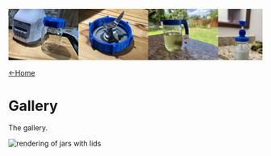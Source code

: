 ![](/images/img_banner_gallery_trim.jpg ':class=header-image-full-width')

[←Home](home.md)

# Gallery

The gallery.

![rendering of jars with lids](https://d2t1xqejof9utc.cloudfront.net/screenshots/pics/d0f7d329b35f245aab7d21370ea03580/large.png)
